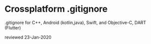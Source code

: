 # Crossplatform .gitignore
.gitignore for C++, Android (kotlin,java), Swift, and Objective-C, DART (Flutter)

reviewed 23-Jan-2020
